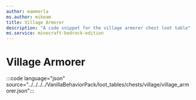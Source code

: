 ```yaml
---
author: mammerla
ms.author: mikeam
title: Village Armorer
description: "A code snippet for the village armorer chest loot table"
ms.service: minecraft-bedrock-edition
---
```


# Village Armorer

:::code language="json" source="../../../../VanillaBehaviorPack/loot_tables/chests/village/village_armorer.json":::
